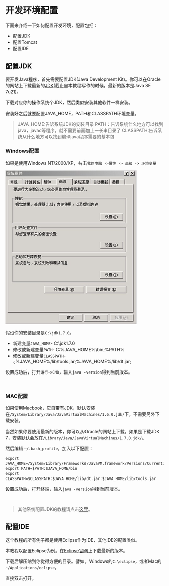 # 开发环境配置

下面来介绍一下如何配置开发环境，配置包括：

- 配置JDK
- 配置Tomcat
- 配置IDE

## 配置JDK

要开发Java程序，首先需要配置JDK(Java Development Kit)。你可以在Oracle的网站上下载最新的[JDK](http://www.oracle.com/technetwork/java/javase/downloads/index.html)(截止自本教程写作的时候，最新的版本是Java SE 7u21)。

下载对应你的操作系统个JDK，然后类似安装其他软件一样安装。

安装好之后就要配置JAVA_HOME，PATH和CLASSPATH环境变量。

> JAVA_HOME:告诉系统JDK的安装目录
PATH：告诉系统什么地方可以找到java，javac等程序，就不需要前面加上一长串目录了
CLASSPATH:告诉系统从什么地方可以找到编译java程序需要的基本包

### Windows配置

如果是使用Windows NT/2000/XP，右击`我的电脑 ->属性 -> 高级 -> 环境变量`

![Windows设置环境变量](04.Enviroment%20Setup/JDK-env-setting-win.jpg)

假设你的安装目录是`C:\jdk1.7.0`。

- 新建变量`JAVA_HOME`- C:\jdk1.7.0
- 修改或新建变量`PATH`- C:\%JAVA_HOME%\bin;%PATH%
- 修改或新建变量`CLASSPATH`- .;%JAVA_HOME%/lib/tools.jar;%JAVA_HOME%/lib/dt.jar;

设置成功后，打开`运行->CMD`，输入`java -version`得到当前版本。

![]()

### MAC配置

如果使用Macbook，它自带有JDK，默认安装在`/System/Library/Java/JavaVirtualMachines/1.6.0.jdk/`下，不需要另外下载安装。

当然如果你要使用最新的版本，你可以从Oracle的网站上下载。如果是下载JDK 7，安装默认会放在`/Library/Java/JavaVirtualMachines/1.7.0.jdk/`。

然后编辑 `~/.bash_profile`，加入以下配置：

	export JAVA_HOME=/System/Library/Frameworks/JavaVM.framework/Versions/CurrentJDK/Home
	export PATH=$PATH:$JAVA_HOME/bin
	export CLASSPATH=$CLASSPATH:$JAVA_HOME/lib/dt.jar:$JAVA_HOME/lib/tools.jar

设置成功后，打开终端，输入`java -version`得到当前版本。

![]()

> 其他系统配置JDK的教程请点击[这里](http://docs.oracle.com/javase/7/docs/webnotes/install/)。

## 配置IDE

这个教程的所有例子都是使用Eclipse作为IDE，其他IDE的配置类似。

本教程以配置Eclipse为例。在[Eclipse官网](http://www.eclipse.org/downloads/)上下载最新的版本。

下载后解压缩到你觉得方便的目录。譬如，Windows的`C:\eclipse`，或者Mac的`~/Applications/eclipse`。

直接双击打开。








